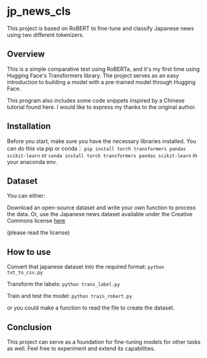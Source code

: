 # jp_news_cls
This project is based on RoBERT to fine-tune and classify Japanese news using two different tokenizers.

## Overview
This is a simple comparative test using RoBERTa, and it's my first time using Hugging Face's Transformers library. The project serves as an easy introduction to building a model with a pre-trained model through Hugging Face.

This program also includes some code snippets inspired by a Chinese tutorial found here. I would like to express my thanks to the original author.

## Installation
Before you start, make sure you have the necessary libraries installed. You can do this via pip or conda：
`pip install torch transformers pandas scikit-learn`
or
`conda install torch transformers pandas scikit-learn`
in your anaconda env.

## Dataset
You can either:

Download an open-source dataset and write your own function to process the data.
Or, use the Japanese news dataset available under the Creative Commons license [here](https://creativecommons.org/licenses/by-nd/2.1/jp/)

(please read the license)

## How to use 
Convert that japanese dataset into the required format:
`python txt_to_csv.py`

Transform the labels:
`python trans_label.py`

Train and test the model:
`python train_robert.py`

or you could make a function to read the file to create the dataset.

## Conclusion
This project can serve as a foundation for fine-tuning models for other tasks as well. Feel free to experiment and extend its capabilities.

